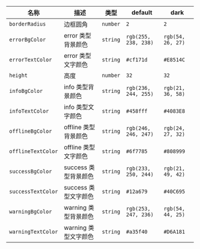 | 名称 | 描述 | 类型 | default | dark |
|---|---|---|---|---|
| `borderRadius` | 边框圆角 | `number` | `2` | `2` |
| `errorBgColor` | error 类型背景颜色 | `string` | `rgb(255, 238, 238)` | `rgb(54, 26, 27)` |
| `errorTextColor` | error 类型文字颜色 | `string` | `#cf171d` | `#E8514C` |
| `height` | 高度 | `number` | `32` | `32` |
| `infoBgColor` | info 类型背景颜色 | `string` | `rgb(236, 244, 255)` | `rgb(21, 36, 58)` |
| `infoTextColor` | info 类型文字颜色 | `string` | `#458fff` | `#4083E8` |
| `offlineBgColor` | offline 类型背景颜色 | `string` | `rgb(246, 246, 247)` | `rgb(24, 27, 32)` |
| `offlineTextColor` | offline 类型文字颜色 | `string` | `#6f7785` | `#808999` |
| `successBgColor` | success 类型背景颜色 | `string` | `rgb(233, 250, 244)` | `rgb(21, 49, 42)` |
| `successTextColor` | success 类型文字颜色 | `string` | `#12a679` | `#40C695` |
| `warningBgColor` | warning 类型背景颜色 | `string` | `rgb(253, 247, 236)` | `rgb(54, 44, 25)` |
| `warningTextColor` | warning 类型文字颜色 | `string` | `#a35f40` | `#D6A181` |
